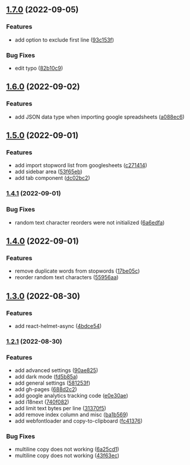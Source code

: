 ## [1.7.0](https://github.com/w3labkr/js-smart-shuffle-words/compare/v1.6.0...v1.7.0) (2022-09-05)


### Features

* add option to exclude first line ([93c153f](https://github.com/w3labkr/js-smart-shuffle-words/commit/93c153fc762c40faf9d932adf21fca24e7c4e564))


### Bug Fixes

* edit typo ([82b10c9](https://github.com/w3labkr/js-smart-shuffle-words/commit/82b10c9f1bfd58569002b0ed092488ccad70eb28))

## [1.6.0](https://github.com/w3labkr/js-smart-shuffle-words/compare/v1.5.0...v1.6.0) (2022-09-02)


### Features

* add JSON data type when importing google spreadsheets ([a088ec6](https://github.com/w3labkr/js-smart-shuffle-words/commit/a088ec6fa583e643d2268e2214a49dcc71bdc99b))

## [1.5.0](https://github.com/w3labkr/js-smart-shuffle-words/compare/v1.4.1...v1.5.0) (2022-09-01)


### Features

* add import stopword list from googlesheets ([c271414](https://github.com/w3labkr/js-smart-shuffle-words/commit/c271414e56c18ef1a47c1dab8a902b06ad3b28fb))
* add sidebar area ([53f65eb](https://github.com/w3labkr/js-smart-shuffle-words/commit/53f65eb91c72b5507377e42bb1d8f7f701ef8fad))
* add tab component ([dc02bc2](https://github.com/w3labkr/js-smart-shuffle-words/commit/dc02bc2ce3cbcb69d9153652c884a8aabd084a64))

### [1.4.1](https://github.com/w3labkr/js-smart-shuffle-words/compare/v1.4.0...v1.4.1) (2022-09-01)


### Bug Fixes

* random text character reorders were not initialized ([6a6edfa](https://github.com/w3labkr/js-smart-shuffle-words/commit/6a6edfaa8c4376c2338f7f4e137de360f0efa4e7))

## [1.4.0](https://github.com/w3labkr/js-smart-shuffle-words/compare/v1.3.0...v1.4.0) (2022-09-01)


### Features

* remove duplicate words from stopwords ([17be05c](https://github.com/w3labkr/js-smart-shuffle-words/commit/17be05cf2c8c07978df0346b14441510196ac927))
* reorder random text characters ([55956aa](https://github.com/w3labkr/js-smart-shuffle-words/commit/55956aa042a3d7dfda067cdc9d5be23e804ac744))

## [1.3.0](https://github.com/w3labkr/js-smart-shuffle-words/compare/v1.2.1...v1.3.0) (2022-08-30)


### Features

* add react-helmet-async ([4bdce54](https://github.com/w3labkr/js-smart-shuffle-words/commit/4bdce54673865709cbbc8235143b30cb52ba4456))

### [1.2.1](https://github.com/w3labkr/js-smart-shuffle-words/compare/1.2.0...1.2.1) (2022-08-30)


### Features

* add advanced settings ([90ae825](https://github.com/w3labkr/js-smart-shuffle-words/commit/90ae82570c7c832493f51ed4ca186b35733b23bd))
* add dark mode ([fd5b85a](https://github.com/w3labkr/js-smart-shuffle-words/commit/fd5b85a0271d4c2d56c9735b790a091fc0eadcdf))
* add general settings ([581253f](https://github.com/w3labkr/js-smart-shuffle-words/commit/581253f135389cc2bcd6221b4dc95de1ce92f6a9))
* add gh-pages ([688d2c2](https://github.com/w3labkr/js-smart-shuffle-words/commit/688d2c2589f63b7c7f8aa3af1e55367e2138f3df))
* add google analytics tracking code ([e0e30ae](https://github.com/w3labkr/js-smart-shuffle-words/commit/e0e30ae733284adbf57321ad8cd09bac4a01a6d2))
* add i18next ([740f082](https://github.com/w3labkr/js-smart-shuffle-words/commit/740f082dd59258a1b5edf8082cd1df4acf798a45))
* add limit text bytes per line ([31370f5](https://github.com/w3labkr/js-smart-shuffle-words/commit/31370f526773347f65c12c4c898803c15bc2d48f))
* add remove index column and misc ([ba1b569](https://github.com/w3labkr/js-smart-shuffle-words/commit/ba1b5691f10a35a61fb747d0019c814ff66d5650))
* add webfontloader and copy-to-clipboard ([fc41376](https://github.com/w3labkr/js-smart-shuffle-words/commit/fc41376c6842870c39addc890debb7a7de33aeef))


### Bug Fixes

* multiline copy does not working ([6a25cd1](https://github.com/w3labkr/js-smart-shuffle-words/commit/6a25cd11487e76ea0b1a245040c9bf356a288bd4))
* multiline copy does not working ([43f63ec](https://github.com/w3labkr/js-smart-shuffle-words/commit/43f63ec746d3a4ce9d3caab932480058d5ff3484))

